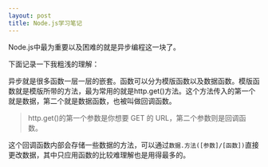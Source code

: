 ```yaml
---
layout: post
title: Node.js学习笔记
---
```


Node.js中最为重要以及困难的就是异步编程这一块了。

下面记录一下我粗浅的理解：

异步就是很多函数一层一层的嵌套。函数可以分为模版函数以及数据函数。模版函数就是模版所带的方法，最为常用的就是http.get()方法。这个方法传入的第一个就是数据，第二个就是数据函数，也被叫做回调函数。

>http.get()的第一个参数是你想要 GET 的 URL，第二个参数则是回调函数。

这个回调函数内部会存储一些数据的方法，可以通过<code>数据.方法([参数]/[函数])</code>直接更改数据，其中只应用函数的比较难理解也是用得最多的。
